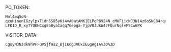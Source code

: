PO_TOKEN:
```
Mnl4mq5oN-qxoHinenIGzylpxTidnSS85yKi4vA0atAMK1ELPgP8924N_cMHFiicNJ3N14z6oSNC84rqqHnoDY2dNjpjgd93KqCsTcu-LFK1D_R_xyTYUKHCxgEoByaIaqq70epga-YjpV0JUkW47FQurNqlvP9Cw6PK
```
VISITOR_DATA:
```
CgsyN3NJdk9hVFFQVSjf9s2_BjIKCgJVUxIEGgAgIA%3D%3D
```
